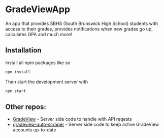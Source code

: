 # GradeViewApp
An app that provides SBHS (South Brunswick High School) students with access to their grades, provides notifications when new grades go up, calculates GPA and much more!

## Installation
Install all npm packages like so
```bash
npm install
```
Then start the development server with
```bash
npm start
```

## Other repos:
- [GradeView](https://github.com/KihtrakRaknas/GradeView) - Server side code to handle with API reqests
- [gradeview-auto-scraper](https://github.com/KihtrakRaknas/gradeview-auto-scraper) - Server side code to keep active GradeView accounts up-to-date
